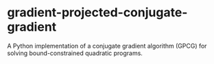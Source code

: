 # gradient-projected-conjugate-gradient
A Python implementation of a conjugate gradient algorithm (GPCG) for solving bound-constrained quadratic programs.
